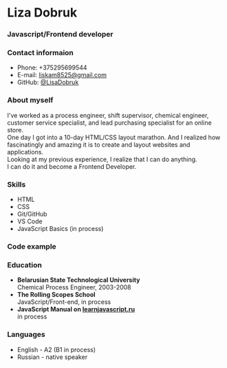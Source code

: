 # Liza Dobruk #

### Javascript/Frontend developer #

### Contact informaion #

+ Phone: +375295699544  
+ E-mail: liskam8525@gmail.com  
+ GitHub: [@LisaDobruk](https://github.com/LisaDobruk)

### About myself #

I've worked as a process engineer, shift supervisor, chemical engineer, customer service specialist, and lead purchasing specialist for an online store.  
One day I got into a 10-day HTML/CSS layout marathon. And I realized how fascinatingly and amazing it is to create and layout websites and applications.  
Looking at my previous experience, I realize that I can do anything.  
I can do it and become a Frontend Developer.

###  Skills #

+ HTML
+ CSS
+ Git/GitHub
+ VS Code
+ JavaScript Basics (in process)

### Code example #


### Education #

+ __Belarusian State Technological University__   
Chemical Process Engineer, 2003-2008
+ __The Rolling Scopes School__  
JavaScript/Front-end, in process
+ __JavaScript Manual on [learnjavascript.ru](https://learn.javascript.ru/)__  
in process

### Languages #

+ English - A2 (B1 in process)
+ Russian - native speaker